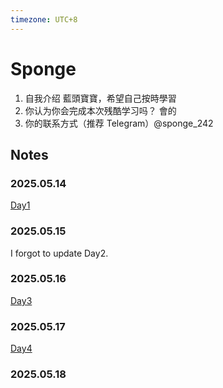 ```yaml
---
timezone: UTC+8
---
```

# Sponge

1. 自我介绍   藍頭寶寶，希望自己按時學習
2. 你认为你会完成本次残酷学习吗？   會的
3. 你的联系方式（推荐 Telegram）@sponge_242

## Notes

<!-- Content_START -->

### 2025.05.14

[Day1](https://github.com/SpC242/EIP-7702-CoLearning/blob/main/Day1.md)

### 2025.05.15
I forgot to update Day2.

### 2025.05.16
[Day3](https://github.com/SpC242/EIP-7702-CoLearning/blob/main/Day3.md)

### 2025.05.17
[Day4](https://github.com/SpC242/EIP-7702-CoLearning/blob/main/Day4.md)

### 2025.05.18


<!-- Content_END -->
